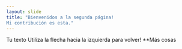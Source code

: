 ```yaml
---
layout: slide
title: "Bienvenidos a la segunda página!
Mi contribución es esta."
---
```

Tu texto
Utiliza la flecha hacia la izquierda para volver!
**Más cosas